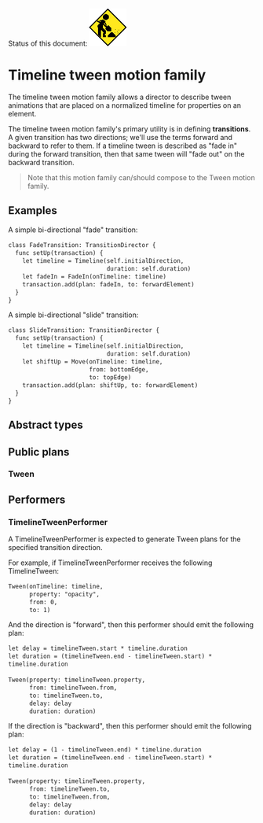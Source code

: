 Status of this document:
![](../../_assets/under-construction-flashing-barracade-animation.gif)

# Timeline tween motion family

The timeline tween motion family allows a director to describe tween animations that are placed on a normalized timeline for properties on an element.

The timeline tween motion family's primary utility is in defining **transitions**. A given transition has two directions; we'll use the terms forward and backward to refer to them. If a timeline tween is described as "fade in" during the forward transition, then that same tween will "fade out" on the backward transition.

> Note that this motion family can/should compose to the Tween motion family.

## Examples

A simple bi-directional "fade" transition:

    class FadeTransition: TransitionDirector {
      func setUp(transaction) {
        let timeline = Timeline(self.initialDirection,
                                duration: self.duration)
        let fadeIn = FadeIn(onTimeline: timeline)
        transaction.add(plan: fadeIn, to: forwardElement)
      }
    }

A simple bi-directional "slide" transition:

    class SlideTransition: TransitionDirector {
      func setUp(transaction) {
        let timeline = Timeline(self.initialDirection,
                                duration: self.duration)
        let shiftUp = Move(onTimeline: timeline,
                           from: bottomEdge,
                           to: topEdge)
        transaction.add(plan: shiftUp, to: forwardElement)
      }
    }

## Abstract types

## Public plans

### Tween

## Performers

### TimelineTweenPerformer

A TimelineTweenPerformer is expected to generate Tween plans for the specified transition direction.

For example, if TimelineTweenPerformer receives the following TimelineTween:

    Tween(onTimeline: timeline,
          property: "opacity",
          from: 0,
          to: 1)

And the direction is "forward", then this performer should emit the following plan:

    let delay = timelineTween.start * timeline.duration
    let duration = (timelineTween.end - timelineTween.start) * timeline.duration
    
    Tween(property: timelineTween.property,
          from: timelineTween.from,
          to: timelineTween.to,
          delay: delay
          duration: duration)

If the direction is "backward", then this performer should emit the following plan:

    let delay = (1 - timelineTween.end) * timeline.duration
    let duration = (timelineTween.end - timelineTween.start) * timeline.duration
    
    Tween(property: timelineTween.property,
          from: timelineTween.to,
          to: timelineTween.from,
          delay: delay
          duration: duration)
